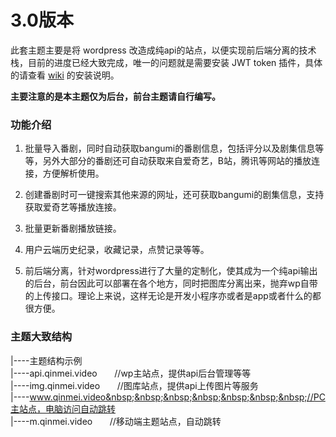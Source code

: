# 3.0版本

此套主题主要是将 wordpress 改造成纯api的站点，以便实现前后端分离的技术栈，目前的进度已经大致完成，唯一的问题就是需要安装 JWT token 插件，具体的请查看 <a href='https://github.com/qinvz/qinPress/wiki'>wiki</a> 的安装说明。

**主要注意的是本主题仅为后台，前台主题请自行编写。**

### 功能介绍

1. 批量导入番剧，同时自动获取bangumi的番剧信息，包括评分以及剧集信息等等，另外大部分的番剧还可自动获取来自爱奇艺，B站，腾讯等网站的播放连接，方便解析使用。

2. 创建番剧时可一键搜索其他来源的网址，还可获取bangumi的剧集信息，支持获取爱奇艺等播放连接。

3. 批量更新番剧播放链接。

4. 用户云端历史纪录，收藏记录，点赞记录等等。

5. 前后端分离，针对wordpress进行了大量的定制化，使其成为一个纯api输出的后台，前台因此可以部署在各个地方，同时把图库分离出来，抛弃wp自带的上传接口。理论上来说，这样无论是开发小程序亦或者是app或者什么的都很方便。

### 主题大致结构

|----主题结构示例<br />
|----api.qinmei.video&nbsp;&nbsp;&nbsp;&nbsp;&nbsp;&nbsp;&nbsp;//wp主站点，提供api后台管理等等<br />
|----img.qinmei.video&nbsp;&nbsp;&nbsp;&nbsp;&nbsp;&nbsp;&nbsp;//图库站点，提供api上传图片等服务<br />
|----www.qinmei.video&nbsp;&nbsp;&nbsp;&nbsp;&nbsp;&nbsp;&nbsp;//PC主站点，电脑访问自动跳转<br />
|----m.qinmei.video&nbsp;&nbsp;&nbsp;&nbsp;&nbsp;&nbsp;&nbsp;//移动端主题站点，自动跳转<br />
